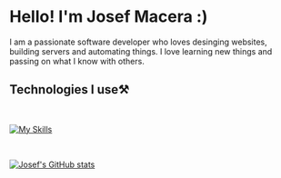 <h1>Hello! I'm Josef Macera :)</h1>

I am a passionate software developer who loves desinging websites, building servers and automating things. I love learning new things and passing on what I know with others.

## Technologies I use⚒️

<br />

[![My Skills](https://skillicons.dev/icons?i=nuxt,vue,react,js,ts,nodejs,prisma,nestjs,html,css,tailwind,linux,discord,postgres,git,github,bash,aws,firebase,vscode,neovim,tauri,python,django)](https://skillicons.dev)

<br />

[![Josef's GitHub stats](https://github-readme-stats.vercel.app/api?username=lmaosoggypancakes&show_icons=true&theme=tokyonight)](https://github.com/lmaosoggypancakes/github-readme-stats)
